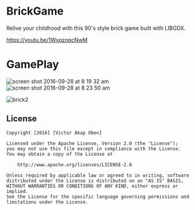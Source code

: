 # BrickGame
Relive your childhood with this 90's style brick game built with LIBGDX.

https://youtu.be/1WxqzopcNwM

# GamePlay

![screen shot 2016-09-28 at 8 19 32 am](https://cloud.githubusercontent.com/assets/12980868/18904192/bd77a1bc-8554-11e6-926a-4dca8adae244.png)
![screen shot 2016-09-28 at 8 23 50 am](https://cloud.githubusercontent.com/assets/12980868/18904289/3a71972c-8555-11e6-9a56-7e4582bec4e6.png)




![brick2](https://cloud.githubusercontent.com/assets/12980868/20645737/fe5fa4e0-b434-11e6-916f-3117c8854a54.gif)

## License
```
Copyright [2016] [Victor Akap Oben]

Licensed under the Apache License, Version 2.0 (the "License");
you may not use this file except in compliance with the License.
You may obtain a copy of the License at

    http://www.apache.org/licenses/LICENSE-2.0

Unless required by applicable law or agreed to in writing, software
distributed under the License is distributed on an "AS IS" BASIS,
WITHOUT WARRANTIES OR CONDITIONS OF ANY KIND, either express or implied.
See the License for the specific language governing permissions and
limitations under the License.
```
